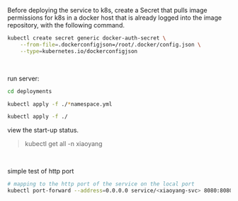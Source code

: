Before deploying the service to k8s, create a Secret that pulls image permissions for k8s in a docker host that is already logged into the image repository, with the following command.

```bash
kubectl create secret generic docker-auth-secret \
    --from-file=.dockerconfigjson=/root/.docker/config.json \
    --type=kubernetes.io/dockerconfigjson
```

<br>

run server:

```bash
cd deployments

kubectl apply -f ./*namespace.yml

kubectl apply -f ./
```

view the start-up status.

> kubectl get all -n xiaoyang

<br>

simple test of http port

```bash
# mapping to the http port of the service on the local port
kubectl port-forward --address=0.0.0.0 service/<xiaoyang-svc> 8080:8080 -n <xiaoyang>
```
